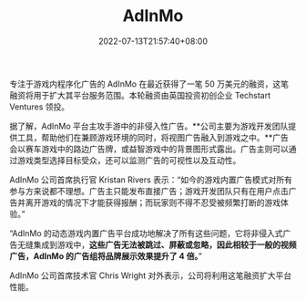 ﻿---
weight: 
title: "AdInMo"
description: "AdInMo是一个动态游戏内置广告平台，AdInMo平台主攻手游中的非侵入性广告。AdInMo主要为游戏开发团队提供工具，帮助他们在兼顾游戏环境的同时，将视图广告融入到游戏之中。广告会以赛车游戏中的路边广告牌，或益智游戏中的背景图形式露出。广告主则可以通过游戏类型选择目标受众，还可以监测广告的可视性以及互动性。"
date: 2022-07-13T21:57:40+08:00
lastmod: 2022-07-13T16:45:40+08:00
draft: false
authors: ["qianxun"]
featuredImage: "164.png"
link: "http://www.baijingapp.com/article/28632"
tags: ["AdInMo","元广告"]
categories: ["navigation"]
navigation: ["元广告"]
lightgallery: true
toc: true
pinned: false
recommend: false
recommend1: false
---
专注于游戏内程序化广告的 AdInMo 在最近获得了一笔 50 万美元的融资，这笔融资将用于扩大其平台服务范围。本轮融资由英国投资初创企业 Techstart Ventures 领投。

据了解，AdInMo 平台主攻手游中的非侵入性广告。**公司主要为游戏开发团队提供工具，帮助他们在兼顾游戏环境的同时，将视图广告融入到游戏之中。**广告会以赛车游戏中的路边广告牌，或益智游戏中的背景图形式露出。广告主则可以通过游戏类型选择目标受众，还可以监测广告的可视性以及互动性。

AdInMo 公司首席执行官 Kristan Rivers 表示：“如今的游戏内置广告模式对所有参与方来说都不理想。广告主只能发布直接广告；游戏开发团队只有在用户点击广告并离开游戏的情况下才能获得报酬；而玩家则不得不忍受被频繁打断的游戏体验。”

“AdInMo 的动态游戏内置广告平台成功地解决了所有这些问题，它将非侵入式广告无缝集成到游戏中，**这些广告无法被跳过、屏蔽或忽略，因此相较于一般的视频广告，AdInMo 的广告组将品牌展示效果提升了 4 倍。**”

AdInMo 公司首席技术官 Chris Wright 对外表示，公司将利用这笔融资扩大平台性能。
